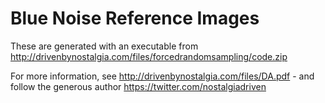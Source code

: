 # Blue Noise Reference Images

These are generated with an executable from http://drivenbynostalgia.com/files/forcedrandomsampling/code.zip

For more information, see http://drivenbynostalgia.com/files/DA.pdf - and follow the generous author https://twitter.com/nostalgiadriven
